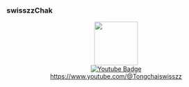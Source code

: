 ### swisszzChak
<div id="header" align="center">
  <img src="[https://media.giphy.com/media/M9gbBd9nbDrOTu1Mqx/giphy.gifhttps://www.animatedimages.org/data/media/56/animated-computer-image-0004.gif" width="100"/>
  <div id="badges">
  <a href="https://www.youtube.com/@Tongchaiswisszz" target=_blank">
    <img src="https://img.shields.io/badge/YouTube-red?style=for-the-badge&logo=youtube&logoColor=white" alt="Youtube Badge"/>
  </a>
  <div id="badges">
  <a href="[your-linkedin-URL](https://www.youtube.com/@Tongchaiswisszz)">https://www.youtube.com/@Tongchaiswisszz
</div>
